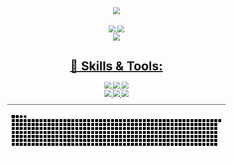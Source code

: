 <h1 align="center">
 <img src="https://readme-typing-svg.herokuapp.com?font=Roboto&color=%2336BCF7&size=27&center=true&width=550&lines=Oiii!+Eu+sou+o+Pedro+%F0%9F%91%8B">
</h1>

<div align="center">
 <a href="https://github.com/PedroRBC">
 <img height="165" src="https://github-readme-stats-pedrorbc.vercel.app//api?username=PedroRBC&show_icons=true&theme=discord_old_blurple&include_all_commits=true&count_private=true"/>
 <img height="165" src="https://github-readme-stats-pedrorbc.vercel.app//api/top-langs/?username=PedroRBC&layout=compact&langs_count=7&theme=discord_old_blurple"/>
  <br>
 <img height="185" src="http://github-readme-streak-stats.herokuapp.com?user=PedroRBC&date_format=j%20M%5B%20Y%5D&background=2C2F33&sideNums=7289DA&currStreakNum=7289DA&currStreakLabel=FFFFFF&stroke=FFFFFF&dates=FFFFFF&ring=97A9B4&fire=7289DA&sideLabels=97A9B4&border=97A9B4">
</div>
 
 <h1 align="center"> 🔧 Skills & Tools: </h1>

<p align="center">
  <a href="https://www.typescriptlang.org/">
    <img src="https://img.shields.io/badge/typescript-3178C6?&style=for-the-badge&logo=typescript&logoColor=white">
  </a>
  <a href="https://www.javascript.com/">
    <img src="https://img.shields.io/badge/JavaScript-323330?style=for-the-badge&logo=javascript&logoColor=F7DF1E">
  </a>
  <a href="https://reactjs.org/">
   <img src="https://img.shields.io/badge/react-61DAFB?&style=for-the-badge&logo=react&logoColor=121212">
  </a>
  
  <br>
<a href="https://code.visualstudio.com/">
    <img src="https://img.shields.io/badge/VS%20Code-007ACC?&style=for-the-badge&logo=visual-studio-code&logoColor=white">
  </a>
 <a href="https://git-scm.com/">
    <img src="https://img.shields.io/badge/git-F05032?&style=for-the-badge&logo=git&logoColor=white">
  </a>
  <a href="https://nodejs.org/en/">
    <img src="https://img.shields.io/badge/NODE.JS-339933?style=for-the-badge&logo=Node.js&logoColor=white">
  </a>
</p>
 
<hr>
 
<div align="center">
 
  ![Snake animation](https://github.com/PedroRBC/PedroRBC/blob/output/github-contribution-grid-snake-dark.svg)
  
</div>
